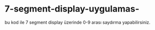 # 7-segment-display-uygulamas-
bu kod ile 7 segment display üzerinde 0-9 arası saydırma yapabilirsiniz.
